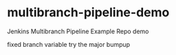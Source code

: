 # multibranch-pipeline-demo
Jenkins Multibranch Pipeline Example Repo demo 


fixed branch variable
try the major bumpup
